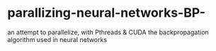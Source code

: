 # parallizing-neural-networks-BP-
an attempt to parallelize, with Pthreads &amp; CUDA the backpropagation algorithm used in neural networks
